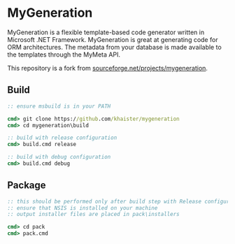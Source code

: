 # MyGeneration

MyGeneration is a flexible template-based code generator written in Microsoft .NET Framework. MyGeneration is great at generating code for ORM architectures. The metadata from your database is made available to the templates through the MyMeta API.

This repository is a fork from [sourceforge.net/projects/mygeneration](https://sourceforge.net/projects/mygeneration).

## Build

```cmd
:: ensure msbuild is in your PATH

cmd> git clone https://github.com/khaister/mygeneration
cmd> cd mygeneration\build

:: build with release configuration
cmd> build.cmd release

:: build with debug configuration
cmd> build.cmd debug
```

## Package

```cmd
:: this should be performed only after build step with Release configuration
:: ensure that NSIS is installed on your machine
:: output installer files are placed in pack\installers

cmd> cd pack
cmd> pack.cmd
```